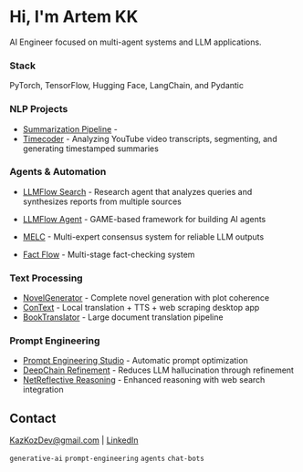 # Hi, I'm Artem KK

AI Engineer focused on multi-agent systems and LLM applications.

### Stack
PyTorch, TensorFlow, Hugging Face, LangChain, and Pydantic

### NLP Projects
- [Summarization Pipeline](https://github.com/KazKozDev/summarization-pipeline) -  
- [Timecoder](https://github.com/KazKozDev/timecoder) - Analyzing YouTube video transcripts, segmenting, and generating timestamped summaries

### Agents & Automation
- [LLMFlow Search](https://github.com/KazKozDev/llmflow-search) - Research agent that analyzes queries and synthesizes reports from multiple sources
- [LLMFlow Agent](https://github.com/KazKozDev/LLMFlow) - GAME-based framework for building AI agents
- [MELC](https://github.com/KazKozDev/multi-expert-consensus) - Multi-expert consensus system for reliable LLM outputs
  
- [Fact Flow](https://github.com/KazKozDev/fact-flow) - Multi-stage fact-checking system
  
### Text Processing  
- [NovelGenerator](https://github.com/KazKozDev/NovelGenerator) - Complete novel generation with plot coherence
- [ConText](https://github.com/KazKozDev/ConText) - Local translation + TTS + web scraping desktop app
- [BookTranslator](https://github.com/KazKozDev/book-translator) - Large document translation pipeline
  
### Prompt Engineering
- [Prompt Engineering Studio](https://github.com/KazKozDev/prompt-engineering-studio) - Automatic prompt optimization
- [DeepChain Refinement](https://github.com/KazKozDev/deepchain-refinement) - Reduces LLM hallucination through refinement
- [NetReflective Reasoning](https://github.com/KazKozDev/net-reflective-reasoning-llm) - Enhanced reasoning with web search integration

## Contact
KazKozDev@gmail.com | [LinkedIn](https://linkedin.com/in/kazkozdev)

`generative-ai` `prompt-engineering` `agents` `chat-bots` 
